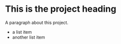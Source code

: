 This is the project heading
===========================

A paragraph about this project.

* a list item
* another list item
